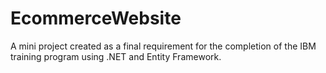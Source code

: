 # EcommerceWebsite
A mini project created as a final requirement for the completion of the IBM training program using .NET and Entity Framework.
